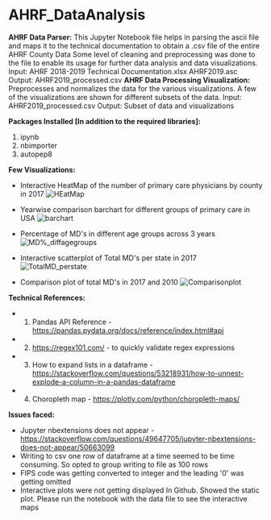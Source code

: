# AHRF_DataAnalysis

**AHRF Data Parser:**
This Jupyter Notebook file helps in parsing the ascii file and maps it to the technical documentation to obtain a .csv file of the entire AHRF County Data
Some level of cleaning and preprocessing was done to the file to enable its usage for further data analysis and data visualizations.
Input: AHRF 2018-2019 Technical Documentation.xlsx
           AHRF2019.asc
Output: AHRF2019_processed.csv
**AHRF Data Processing Visualization:**
Preprocesses and normalizes the data for the various visualizations. A few of the visualizations are shown for different subsets of the data.
Input: AHRF2019_processed.csv
Output: Subset of data and visualizations

**Packages Installed [In addition to the required libraries]:**
1. ipynb
2. nbimporter
3. autopep8

**Few Visualizations:**
* Interactive HeatMap of the number of primary care physicians by county in 2017
![HEatMap](https://user-images.githubusercontent.com/54454914/97842560-c71a9b00-1cb5-11eb-8f38-0c6f0170c03a.JPG)

* Yearwise comparison barchart for different groups of primary care in USA
![barchart](https://user-images.githubusercontent.com/54454914/97842764-237dba80-1cb6-11eb-95bc-01cac36fed64.JPG)

* Percentage of MD's in different age groups across 3 years
![MD%_diffagegroups](https://user-images.githubusercontent.com/54454914/97842878-62ac0b80-1cb6-11eb-9c3d-3fac86321a1c.JPG)

* Interactive scatterplot of Total MD's per state in 2017
![TotalMD_perstate](https://user-images.githubusercontent.com/54454914/97843013-9129e680-1cb6-11eb-95e3-07a92ebfcf8e.JPG)

* Comparison plot of total MD's in 2017 and 2010
![Comparisonplot](https://user-images.githubusercontent.com/54454914/97843124-c1718500-1cb6-11eb-9e04-48efe5cec250.JPG)

**Technical References:** 
* 1.	Pandas API Reference - https://pandas.pydata.org/docs/reference/index.html#api
* 2.	https://regex101.com/  - to quickly validate regex expressions
* 3.	How to expand lists in a dataframe - https://stackoverflow.com/questions/53218931/how-to-unnest-explode-a-column-in-a-pandas-dataframe
* 4.	Choropleth map - https://plotly.com/python/choropleth-maps/

**Issues faced:**
*	Jupyter nbextensions does not appear - https://stackoverflow.com/questions/49647705/jupyter-nbextensions-does-not-appear/50663099
*	Writing to csv one row of dataframe at a time seemed to be time consuming.  So opted to group writing to file as 100 rows
*	FIPS code was getting converted to integer and the leading '0' was getting omitted
*	Interactive plots were not getting displayed In Github. Showed the static plot. Please run the notebook with the data file to see the interactive maps



